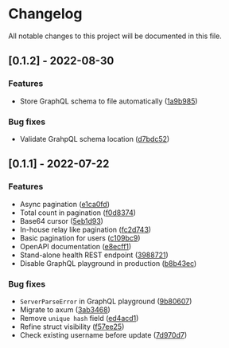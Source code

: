 # Changelog

All notable changes to this project will be documented in this file.

## [0.1.2] - 2022-08-30

### Features

- Store GraphQL schema to file automatically ([1a9b985](1a9b985c0a58baf5b796ec3ce20080d9316f269b))

### Bug fixes

- Validate GrahpQL schema location ([d7bdc52](d7bdc523789a0b7b24f8ebe84119f821176c619a))

## [0.1.1] - 2022-07-22

### Features

- Async pagination ([e1ca0fd](e1ca0fd4f3371eef0dd7eadbf189e7eebb93661c))
- Total count in pagination ([f0d8374](f0d837416b37647f3ea1cd59331f3ba6c9f17314))
- Base64 cursor ([5eb1d93](5eb1d9374236aa37d38b8ad2450c7f0f720959bd))
- In-house relay like pagination ([fc2d743](fc2d74324c68ef63b74960cdcfafe8af4bdb6099))
- Basic pagination for users ([c109bc9](c109bc9df0a548b84323d9342596235f8d4ffdcc))
- OpenAPI documentation ([e8ecff1](e8ecff1b81e2843523a8d551f92ab1a5b66dc348))
- Stand-alone health REST endpoint ([3988721](39887214e948e6d5fb6f1a22b058da0bd59d471e))
- Disable GraphQL playground in production ([b8b43ec](b8b43ece8a59aefe1de6fbc81c4f7b1c3c980d9a))

### Bug fixes

- `ServerParseError` in GraphQL playground ([9b80607](9b806076801c02eec2399c0210e27d05e15becb6))
- Migrate to axum ([3ab3468](3ab34682fec5b834376f4e8038e62cc8add7be55))
- Remove `unique hash` field ([ed4acd1](ed4acd1f00c4335b044e80b310ba7d6b1ffcc694))
- Refine struct visibility ([f57ee25](f57ee25b8ae6f59ed93043739b746329d4887490))
- Check existing username before update ([7d970d7](7d970d77b22494bfc938129b73d9ae91184c4a5f))
